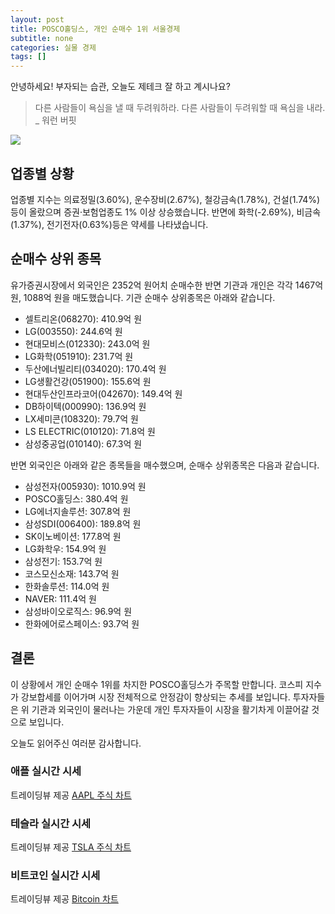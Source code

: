 ```yaml
---
layout: post
title: POSCO홀딩스, 개인 순매수 1위 서울경제
subtitle: none
categories: 실물 경제
tags: []
---
```


안녕하세요! 부자되는 습관, 오늘도 제테크 잘 하고 계시나요?

> 다른 사람들이 욕심을 낼 때 두려워하라. 다른 사람들이 두려워할 때 욕심을 내라. _ 워런 버핏






![](https://source.unsplash.com/800x450/?luxury)

##  업종별 상황

업종별 지수는 의료정밀(3.60%), 운수장비(2.67%), 철강금속(1.78%), 건설(1.74%)등이 올랐으며 증권·보험업종도 1% 이상 상승했습니다. 반면에 화학(-2.69%), 비금속(1.37%), 전기전자(0.63%)등은 약세를 나타냈습니다.

## 순매수 상위 종목

유가증권시장에서 외국인은 2352억 원어치 순매수한 반면 기관과 개인은 각각 1467억 원, 1088억 원을 매도했습니다. 기관 순매수 상위종목은 아래와 같습니다.

- 셀트리온(068270): 410.9억 원
- LG(003550): 244.6억 원
- 현대모비스(012330): 243.0억 원
- LG화학(051910): 231.7억 원
- 두산에너빌리티(034020): 170.4억 원
- LG생활건강(051900): 155.6억 원
- 현대두산인프라코어(042670): 149.4억 원
- DB하이텍(000990): 136.9억 원
- LX세미콘(108320): 79.7억 원
- LS ELECTRIC(010120): 71.8억 원
- 삼성중공업(010140): 67.3억 원

반면 외국인은 아래와 같은 종목들을 매수했으며, 순매수 상위종목은 다음과 같습니다.

- 삼성전자(005930): 1010.9억 원
- POSCO홀딩스: 380.4억 원
- LG에너지솔루션: 307.8억 원
- 삼성SDI(006400): 189.8억 원
- SK이노베이션: 177.8억 원
- LG화학우: 154.9억 원
- 삼성전기: 153.7억 원
- 코스모신소재: 143.7억 원
- 한화솔루션: 114.0억 원
- NAVER: 111.4억 원
- 삼성바이오로직스: 96.9억 원
- 한화에어로스페이스: 93.7억 원

## 결론

이 상황에서 개인 순매수 1위를 차지한 POSCO홀딩스가 주목할 만합니다. 코스피 지수가 강보합세를 이어가며 시장 전체적으로 안정감이 향상되는 추세를 보입니다. 투자자들은 위 기관과 외국인이 물러나는 가운데 개인 투자자들이 시장을 활기차게 이끌어갈 것으로 보입니다.

오늘도 읽어주신 여러분 감사합니다.

### 애플 실시간 시세


<!-- TradingView Widget BEGIN -->
<div class="tradingview-widget-container">
  <div id="tradingview_6a264"></div>
  <div class="tradingview-widget-copyright">트레이딩뷰 제공 <a href="https://kr.tradingview.com/symbols/NASDAQ-AAPL/" rel="noopener" target="_blank"><span class="blue-text">AAPL 주식 차트</span></a></div>
  <script type="text/javascript" src="https://s3.tradingview.com/tv.js"></script>
  <script type="text/javascript">
  new TradingView.widget(
  {
  "autosize": true,
  "symbol": "NASDAQ:AAPL",
  "interval": "D",
  "timezone": "Asia/Seoul",
  "theme": "light",
  "style": "1",
  "locale": "kr",
  "toolbar_bg": "#f1f3f6",
  "enable_publishing": false,
  "hide_top_toolbar": true,
  "hide_legend": true,
  "save_image": false,
  "container_id": "tradingview_6a264"
}
  );
  </script>
</div>
<!-- TradingView Widget END -->


### 테슬라 실시간 시세


<!-- TradingView Widget BEGIN -->
<div class="tradingview-widget-container">
  <div id="tradingview_39d77"></div>
  <div class="tradingview-widget-copyright">트레이딩뷰 제공 <a href="https://kr.tradingview.com/symbols/NASDAQ-TSLA/" rel="noopener" target="_blank"><span class="blue-text">TSLA 주식 차트</span></a></div>
  <script type="text/javascript" src="https://s3.tradingview.com/tv.js"></script>
  <script type="text/javascript">
  new TradingView.widget(
  {
  "autosize": true,
  "symbol": "NASDAQ:TSLA",
  "interval": "D",
  "timezone": "Asia/Seoul",
  "theme": "light",
  "style": "1",
  "locale": "kr",
  "toolbar_bg": "#f1f3f6",
  "enable_publishing": false,
  "hide_top_toolbar": true,
  "hide_legend": true,
  "save_image": false,
  "container_id": "tradingview_39d77"
}
  );
  </script>
</div>
<!-- TradingView Widget END -->


### 비트코인 실시간 시세


<!-- TradingView Widget BEGIN -->
<div class="tradingview-widget-container">
  <div id="tradingview_3f91e"></div>
  <div class="tradingview-widget-copyright">트레이딩뷰 제공 <a href="https://kr.tradingview.com/symbols/BTCUSD/?exchange=BITSTAMP" rel="noopener" target="_blank"><span class="blue-text">Bitcoin 차트</span></a></div>
  <script type="text/javascript" src="https://s3.tradingview.com/tv.js"></script>
  <script type="text/javascript">
  new TradingView.widget(
  {
  "autosize": true,
  "symbol": "BITSTAMP:BTCUSD",
  "interval": "D",
  "timezone": "Asia/Seoul",
  "theme": "light",
  "style": "1",
  "locale": "kr",
  "toolbar_bg": "#f1f3f6",
  "enable_publishing": false,
  "hide_top_toolbar": true,
  "hide_legend": true,
  "save_image": false,
  "container_id": "tradingview_3f91e"
}
  );
  </script>
</div>
<!-- TradingView Widget END -->

